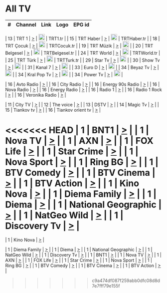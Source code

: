 <h1>All TV</h1>

| #   | Channel        | Link  | Logo | EPG id |
|:---:|:--------------:|:-----:|:----:|:------:|

| 13  | TRT 1            | [>](https://tv-trt1.medya.trt.com.tr/master.m3u8) | <img height="20" src="https://i.imgur.com/j786OLG.png"/> | TRT1.tr |
| 15  | TRT Haber        | [>](https://tv-trthaber.medya.trt.com.tr/master.m3u8) | <img height="20" src="https://i.imgur.com/OVfo8Ab.png"/> | TRTHaber.tr |
| 18  | TRT Çocuk        | [>](https://tv-trtcocuk.medya.trt.com.tr/master.m3u8) | <img height="20" src="https://i.imgur.com/QLFmD6d.png"/> | TRTCocuk.tr |
| 19  | TRT Müzik        | [>](https://tv-trtmuzik.medya.trt.com.tr/master.m3u8) | <img height="20" src="https://i.imgur.com/fIVFCEd.png"/> |
| 20  | TRT Belgesel     | [>](https://tv-trtbelgesel.medya.trt.com.tr/master.m3u8) | <img height="20" src="https://i.imgur.com/MGO87pe.png"/> | TRTBelgesel.tr |
| 24  | TRT World        | [>](https://tv-trtworld.medya.trt.com.tr/master.m3u8) | <img height="20" src="https://i.imgur.com/JEA2xpv.png"/> | TRTWorld.tr |
| 25  | TRT Türk         | [>](https://tv-trtturk.medya.trt.com.tr/master.m3u8) | <img height="20" src="https://i.imgur.com/OSTOQNw.png"/> | TRTTurk.tr |
| 29  | Star Tv   | [>](https://dogus-live.daioncdn.net/startv/startv_360p.m3u8) | <img height="20" src="https://i.imgur.com/IebUZx1.png"/> |
| 30  | Show Tv     | [>](https://ciner-live.daioncdn.net/showtv/showtv.m3u8) | <img height="20" src="https://i.imgur.com/IebUZx1.png"/> |
| 31  | Kanal 7     | [>](https://kanal7-live.daioncdn.net/kanal7/kanal7.m3u8) | <img height="20" src="https://i.imgur.com/IebUZx1.png"/> |
| 33  | Euro D    | [>](https://www.youtube.com/user/KanalD/live) | <img height="20" src="https://i.imgur.com/IebUZx1.png"/> |
| 34  | Beyaz Tv     | [>](https://beyaztv-live.daioncdn.net/beyaztv/beyaztv.m3u8) | <img height="20" src="https://i.imgur.com/IebUZx1.png"/> |
| 34  | Kral Pop Tv     | [>](https://www.youtube.com/watch?v=GuFTuKoXepw) | <img height="20" src="https://i.imgur.com/IebUZx1.png"/> |
| 34  | Power Tv     | [>](https://livetv.powerapp.com.tr/powerTV/powerhd.smil/chunklist.m3u8) | <img height="20" src="https://i.imgur.com/IebUZx1.png"/> |

| 16  | Avto Radio | [>](http://stream.metacast.eu/avtoradio.mp3.m3u) |
| 16  | City Radio | [>](http://stream.metacast.eu/city.aac.m3u) |
| 16  | Energy 90s Radio | [>](http://stream.metacast.eu/energy-90s.m3u) |
| 16  | Nova Radio | [>](http://stream.metacast.eu/nova.aac.m3u) |
| 16  | Energy Radio | [>](http://stream.metacast.eu/nrj.aac.m3u) |
| 16  | Radio 1 | [>](http://stream.metacast.eu/radio1.aac.m3u) |
| 16  | Radio 1 Rock | [>](http://stream.metacast.eu/radio1rock.aac.m3u) |
| 16  | Veronika Radio | [>](http://stream.metacast.eu/veronika.aac.m3u) |

| 11  | City TV | [>](https://tv.city.bg/play/tshls/citytv/index.m3u8) |
| 12  | The voice | [>](https://bss1.neterra.tv/thevoice/thevoice.m3u8) |
| 13  | DSTV | [>](http://46.249.95.140:8081/hls/data.m3u8) |
| 14  | Magic Tv | [>](https://bss1.neterra.tv/magictv/magictv.m3u8) |
| 15  | Tiankov tv | [>](https://streamer103.neterra.tv/tiankov-folk/live.m3u8) |
| 16  | Tiankov orient tv | [>](https://streamer103.neterra.tv/tiankov-orient/live.m3u8) |

<<<<<<< HEAD
| 1 | BNT1 | [>](https://ymkaya.xyz:26695/tv/bnt1/playlist.m3u8?wmsAuthSign=c2VydmVyX3RpbWU9NS8yOC8yMDI1IDc6MDk6NTIgUE0maGFzaF92YWx1ZT1NQXNONG5NdXFqMFh5ZUxtMWVWTDlBPT0mdmFsaWRtaW51dGVzPTYw) |
| 1 | Nova TV | [>](https://ymkaya.xyz:26695/tv/novatv/playlist.m3u8?wmsAuthSign=c2VydmVyX3RpbWU9NS8yOC8yMDI1IDc6MTA6MDMgUE0maGFzaF92YWx1ZT11emNHS2tnY3ZSRHRwU1l2b0h2MzZBPT0mdmFsaWRtaW51dGVzPTYw) |
| 1 | AXN | [>](https://ymkaya.xyz:26695/tv/axn/playlist.m3u8?wmsAuthSign=c2VydmVyX3RpbWU9NS8yOC8yMDI1IDc6MTA6MTIgUE0maGFzaF92YWx1ZT1NSUNhVytjVnl1dnJydHZNdTF0MXRBPT0mdmFsaWRtaW51dGVzPTYw) |
| 1 | FOX Life | [>](https://ymkaya.xyz:26695/tv/foxlife/playlist.m3u8?wmsAuthSign=c2VydmVyX3RpbWU9NS8yOC8yMDI1IDc6MTA6MjIgUE0maGFzaF92YWx1ZT1INEZFY3NtcUlqSkMzejFvWHdwUCtRPT0mdmFsaWRtaW51dGVzPTYw) |
| 1 | Star Crime | [>](https://ymkaya.xyz:26695/tv/foxcrime/playlist.m3u8?wmsAuthSign=c2VydmVyX3RpbWU9NS8yOC8yMDI1IDc6MTA6MzIgUE0maGFzaF92YWx1ZT1VS1ZMbG9SSHBONURIVjBNNmcyNWpnPT0mdmFsaWRtaW51dGVzPTYw) |
| 1 | Nova Sport | [>](https://ymkaya.xyz:26695/tv/novasport/playlist.m3u8?wmsAuthSign=c2VydmVyX3RpbWU9NS8yOC8yMDI1IDc6MTA6NDIgUE0maGFzaF92YWx1ZT1RM3FLYlZJZmZCcUQzUHBJdVE5cUZBPT0mdmFsaWRtaW51dGVzPTYw) |
| 1 | Ring BG | [>](https://ymkaya.xyz:26695/tv/ringbg/playlist.m3u8?wmsAuthSign=c2VydmVyX3RpbWU9NS8yOC8yMDI1IDc6MTA6NTIgUE0maGFzaF92YWx1ZT1UdGd5d2tJMXBLVWRzODZHRGRESVNnPT0mdmFsaWRtaW51dGVzPTYw) |
| 1 | BTV Comedy | [>](https://ymkaya.xyz:26695/tv/btvcomedy/playlist.m3u8?wmsAuthSign=c2VydmVyX3RpbWU9NS8yOC8yMDI1IDc6MTE6MDIgUE0maGFzaF92YWx1ZT1vVFovdEE4cFRqd3pyNVNJdUY3KzVnPT0mdmFsaWRtaW51dGVzPTYw) |
| 1 | BTV Cinema | [>](https://ymkaya.xyz:26695/tv/btvcinema/playlist.m3u8?wmsAuthSign=c2VydmVyX3RpbWU9NS8yOC8yMDI1IDc6MTE6MTMgUE0maGFzaF92YWx1ZT12K3JROW0rWXNOVk5YeXJoMTVVc3NnPT0mdmFsaWRtaW51dGVzPTYw) |
| 1 | BTV Action | [>](https://ymkaya.xyz:26695/tv/btvaction/playlist.m3u8?wmsAuthSign=c2VydmVyX3RpbWU9NS8yOC8yMDI1IDc6MTE6MjIgUE0maGFzaF92YWx1ZT1kMzZEV28rYkc0MXMwd293d2pYbkVnPT0mdmFsaWRtaW51dGVzPTYw) |
| 1 | Kino Nova | [>](https://ymkaya.xyz:26695/tv/kinonova/playlist.m3u8?wmsAuthSign=c2VydmVyX3RpbWU9NS8yOC8yMDI1IDc6MTE6MzIgUE0maGFzaF92YWx1ZT1BNDNiTE5acVpFZEhCa3F5TVQzdUp3PT0mdmFsaWRtaW51dGVzPTYw) |
| 1 | Diema Family | [>](https://ymkaya.xyz:26695/tv/diemafamily/playlist.m3u8?wmsAuthSign=c2VydmVyX3RpbWU9NS8yOC8yMDI1IDc6MTE6NDEgUE0maGFzaF92YWx1ZT1FRW1wRFZBOW1ySTJwcUJYV2FjTklRPT0mdmFsaWRtaW51dGVzPTYw) |
| 1 | Diema | [>](https://ymkaya.xyz:26695/tv/diema/playlist.m3u8?wmsAuthSign=c2VydmVyX3RpbWU9NS8yOC8yMDI1IDc6MTE6NTEgUE0maGFzaF92YWx1ZT1vZWlYQ3A5cjVxcWU4UC9lMGdiaXhnPT0mdmFsaWRtaW51dGVzPTYw) |
| 1 | National Geographic | [>](https://ymkaya.xyz:26695/tv/natgeo/playlist.m3u8?wmsAuthSign=c2VydmVyX3RpbWU9NS8yOC8yMDI1IDc6MTI6MDIgUE0maGFzaF92YWx1ZT1rRjRtYTh6akpteDNKWUQxY1VWYnl3PT0mdmFsaWRtaW51dGVzPTYw) |
| 1 | NatGeo Wild | [>](https://ymkaya.xyz:26695/tv/natgeowild/playlist.m3u8?wmsAuthSign=c2VydmVyX3RpbWU9NS8yOC8yMDI1IDc6MTI6MTEgUE0maGFzaF92YWx1ZT05T3ZHZlZqalZBa2RvU0Zid3dLZ2x3PT0mdmFsaWRtaW51dGVzPTYw) |
| 1 | Discovery Tv | [>](https://ymkaya.xyz:26695/tv/discovery/playlist.m3u8?wmsAuthSign=c2VydmVyX3RpbWU9NS8yOC8yMDI1IDc6MTI6MjEgUE0maGFzaF92YWx1ZT12Sm93T1JxZHRERnNrSjNPZGNDYkRRPT0mdmFsaWRtaW51dGVzPTYw) |
=======


| 1 | Kino Nova | [>](https://ymkaya.xyz:11336/tv/kinonova/playlist.m3u8?wmsAuthSign=c2VydmVyX3RpbWU9MS8yLzIwMjUgNDo0MDoyMCBBTSZoYXNoX3ZhbHVlPWlFS1FrWEtMMVRFM3l5YklUWUJQUHc9PSZ2YWxpZG1pbnV0ZXM9NjA=) |

| 1 | Diema Family | [>](https://ymkaya.xyz:11336/tv/diemafamily/playlist.m3u8?wmsAuthSign=c2VydmVyX3RpbWU9MS8yLzIwMjUgNDo0MDozMCBBTSZoYXNoX3ZhbHVlPUVUaTVKTldvZTF5WVVCM0YwL21kaXc9PSZ2YWxpZG1pbnV0ZXM9NjA=) |
| 1 | Diema | [>](https://ymkaya.xyz:11336/tv/diema/playlist.m3u8?wmsAuthSign=c2VydmVyX3RpbWU9MS8yLzIwMjUgNDo0MDo0MCBBTSZoYXNoX3ZhbHVlPVlYMWVJT2NuUjNpUTBsaytEUFFOS2c9PSZ2YWxpZG1pbnV0ZXM9NjA=) |
| 1 | National Geographic | [>](https://ymkaya.xyz:11336/tv/natgeo/playlist.m3u8?wmsAuthSign=c2VydmVyX3RpbWU9MS8yLzIwMjUgNDo0MTo0MSBBTSZoYXNoX3ZhbHVlPTJQTlVmcG5nYWx0M013eUhGRGxnd0E9PSZ2YWxpZG1pbnV0ZXM9NjA=) |
| 1 | NatGeo Wild | [>](https://ymkaya.xyz:11336/tv/natgeowild/playlist.m3u8?wmsAuthSign=c2VydmVyX3RpbWU9MS8yLzIwMjUgNDo0MTo1MSBBTSZoYXNoX3ZhbHVlPVl1OXZaTTliN0hGWEN3eDBYd1duNkE9PSZ2YWxpZG1pbnV0ZXM9NjA=) |
| 1 | Discovery Tv | [>](https://ymkaya.xyz:11336/tv/discovery/playlist.m3u8?wmsAuthSign=c2VydmVyX3RpbWU9MS8yLzIwMjUgNDo0MjowMSBBTSZoYXNoX3ZhbHVlPWtBQmdLNlY2RmQwWElzMVYzSDJyVkE9PSZ2YWxpZG1pbnV0ZXM9NjA=) |
| 1 | BNT1 | [>](https://ymkaya.xyz:11336/tv/bnt1/playlist.m3u8?wmsAuthSign=c2VydmVyX3RpbWU9MS8yLzIwMjUgNDozODozOCBBTSZoYXNoX3ZhbHVlPVVrMVlRQXpJWlhYeUh6ZFVpSC9NMUE9PSZ2YWxpZG1pbnV0ZXM9NjA=) |
| 1 | Nova TV | [>](https://ymkaya.xyz:11336/tv/novatv/playlist.m3u8?wmsAuthSign=c2VydmVyX3RpbWU9MS8yLzIwMjUgNDozODo0OCBBTSZoYXNoX3ZhbHVlPUVxQjh1a0ZzYkVGZU8zZDFGTzdreVE9PSZ2YWxpZG1pbnV0ZXM9NjA=) |
| 1 | AXN | [>](https://ymkaya.xyz:11336/tv/axn/playlist.m3u8?wmsAuthSign=c2VydmVyX3RpbWU9MS8yLzIwMjUgNDozODo1OCBBTSZoYXNoX3ZhbHVlPUpkWStGY1hkNXhaOVpPZ0thQ0FZL3c9PSZ2YWxpZG1pbnV0ZXM9NjA=) |
| 1 | FOX Life | [>](https://ymkaya.xyz:11336/tv/foxlife/playlist.m3u8?wmsAuthSign=c2VydmVyX3RpbWU9MS8yLzIwMjUgNDozOToxMCBBTSZoYXNoX3ZhbHVlPWt1ZDc1T3AzYlZDTjJnSy9TU0xJZlE9PSZ2YWxpZG1pbnV0ZXM9NjA=) |
| 1 | Star Crime | [>](https://ymkaya.xyz:11336/tv/foxcrime/playlist.m3u8?wmsAuthSign=c2VydmVyX3RpbWU9MS8yLzIwMjUgNDozOToyMCBBTSZoYXNoX3ZhbHVlPXIwVU45Nm9FR1l2enNkTG9TanBxbmc9PSZ2YWxpZG1pbnV0ZXM9NjA=) |
| 1 | Nova Sport | [>](https://ymkaya.xyz:11336/tv/novasport/playlist.m3u8?wmsAuthSign=c2VydmVyX3RpbWU9MS8yLzIwMjUgNDozOTozMCBBTSZoYXNoX3ZhbHVlPXlSZ0UxazVaM0xhSmc0NmR4T0c1T2c9PSZ2YWxpZG1pbnV0ZXM9NjA=) |
| 1 | Ring BG | [>](https://ymkaya.xyz:11336/tv/ringbg/playlist.m3u8?wmsAuthSign=c2VydmVyX3RpbWU9MS8yLzIwMjUgNDozOTo0MCBBTSZoYXNoX3ZhbHVlPTR4aUlFNHVUYWN4enY1WkVuOFZma2c9PSZ2YWxpZG1pbnV0ZXM9NjA=) |
| 1 | BTV Comedy | [>](https://ymkaya.xyz:11336/tv/btvcomedy/playlist.m3u8?wmsAuthSign=c2VydmVyX3RpbWU9MS8yLzIwMjUgNDozOTo1MCBBTSZoYXNoX3ZhbHVlPUtrMTJ2RHNTTUU1RFp1ZkVOdXFSK3c9PSZ2YWxpZG1pbnV0ZXM9NjA=) |
| 1 | BTV Cinema | [>](https://ymkaya.xyz:11336/tv/btvcinema/playlist.m3u8?wmsAuthSign=c2VydmVyX3RpbWU9MS8yLzIwMjUgNDozOTo1OSBBTSZoYXNoX3ZhbHVlPTZWcU9FZW56cG1NM1lrYy8xNE5NeHc9PSZ2YWxpZG1pbnV0ZXM9NjA=) |
| 1 | BTV Action | [>](https://ymkaya.xyz:11336/tv/btvaction/playlist.m3u8?wmsAuthSign=c2VydmVyX3RpbWU9MS8yLzIwMjUgNDo0MDoxMCBBTSZoYXNoX3ZhbHVlPUlDd0ErRkZVWThyMVZwR3c2REdGZ3c9PSZ2YWxpZG1pbnV0ZXM9NjA=) |
>>>>>>> c9a474df087f259abb0dfc08d8d7e7fff79e155f
